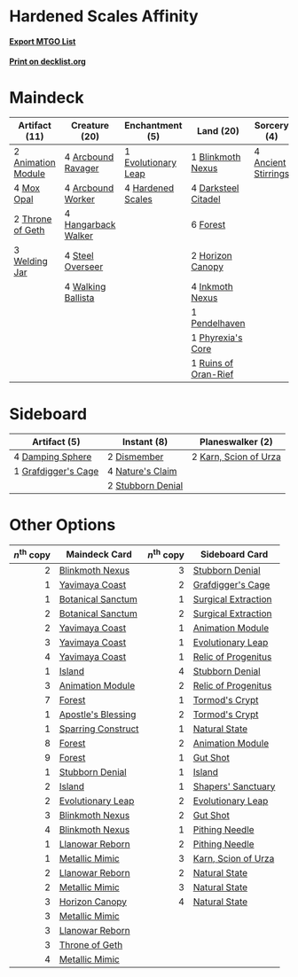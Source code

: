 # Hardened Scales Affinity

#### [Export MTGO List](../collection/Hardened%20Scales%20Affinity/Hardened%20Scales%20Affinity.txt)
#### [Print on decklist.org](http://decklist.org/?deckmain=4%09Ancient%20Stirrings%0A2%09Animation%20Module%0A4%09Arcbound%20Ravager%0A4%09Arcbound%20Worker%0A1%09Blinkmoth%20Nexus%0A4%09Darksteel%20Citadel%0A1%09Evolutionary%20Leap%0A6%09Forest%0A4%09Hangarback%20Walker%0A4%09Hardened%20Scales%0A2%09Horizon%20Canopy%0A4%09Inkmoth%20Nexus%0A4%09Mox%20Opal%0A1%09Pendelhaven%0A1%09Phyrexia's%20Core%0A1%09Ruins%20of%20Oran-Rief%0A4%09Steel%20Overseer%0A2%09Throne%20of%20Geth%0A4%09Walking%20Ballista%0A3%09Welding%20Jar&deckside=4%09Damping%20Sphere%0A2%09Dismember%0A1%09Grafdigger's%20Cage%0A2%09Karn,%20Scion%20of%20Urza%0A4%09Nature's%20Claim%0A2%09Stubborn%20Denial)
# Maindeck

|                                        Artifact (11)                                        |                                        Creature (20)                                         |                                       Enchantment (5)                                        |                                           Land (20)                                           |                                         Sorcery (4)                                          |
|---------------------------------------------------------------------------------------------|----------------------------------------------------------------------------------------------|----------------------------------------------------------------------------------------------|-----------------------------------------------------------------------------------------------|----------------------------------------------------------------------------------------------|
|2 [Animation Module](http://gatherer.wizards.com/Pages/Card/Details.aspx?multiverseid=417767)|4 [Arcbound Ravager](http://gatherer.wizards.com/Pages/Card/Details.aspx?multiverseid=370510) |1 [Evolutionary Leap](http://gatherer.wizards.com/Pages/Card/Details.aspx?multiverseid=398573)|1 [Blinkmoth Nexus](http://gatherer.wizards.com/Pages/Card/Details.aspx?multiverseid=370407)   |4 [Ancient Stirrings](http://gatherer.wizards.com/Pages/Card/Details.aspx?multiverseid=442148)|
|4 [Mox Opal](http://gatherer.wizards.com/Pages/Card/Details.aspx?multiverseid=397719)        |4 [Arcbound Worker](http://gatherer.wizards.com/Pages/Card/Details.aspx?multiverseid=370517)  |4 [Hardened Scales](http://gatherer.wizards.com/Pages/Card/Details.aspx?multiverseid=446874)  |4 [Darksteel Citadel](http://gatherer.wizards.com/Pages/Card/Details.aspx?multiverseid=397853) |                                                                                              |
|2 [Throne of Geth](http://gatherer.wizards.com/Pages/Card/Details.aspx?multiverseid=202675)  |4 [Hangarback Walker](http://gatherer.wizards.com/Pages/Card/Details.aspx?multiverseid=420600)|                                                                                              |6 [Forest](http://gatherer.wizards.com/Pages/Card/Details.aspx?multiverseid=439605)            |                                                                                              |
|3 [Welding Jar](http://gatherer.wizards.com/Pages/Card/Details.aspx?multiverseid=48328)      |4 [Steel Overseer](http://gatherer.wizards.com/Pages/Card/Details.aspx?multiverseid=420614)   |                                                                                              |2 [Horizon Canopy](http://gatherer.wizards.com/Pages/Card/Details.aspx?multiverseid=438806)    |                                                                                              |
|                                                                                             |4 [Walking Ballista](http://gatherer.wizards.com/Pages/Card/Details.aspx?multiverseid=423848) |                                                                                              |4 [Inkmoth Nexus](http://gatherer.wizards.com/Pages/Card/Details.aspx?multiverseid=213731)     |                                                                                              |
|                                                                                             |                                                                                              |                                                                                              |1 [Pendelhaven](http://gatherer.wizards.com/Pages/Card/Details.aspx?multiverseid=442233)       |                                                                                              |
|                                                                                             |                                                                                              |                                                                                              |1 [Phyrexia's Core](http://gatherer.wizards.com/Pages/Card/Details.aspx?multiverseid=442804)   |                                                                                              |
|                                                                                             |                                                                                              |                                                                                              |1 [Ruins of Oran-Rief](http://gatherer.wizards.com/Pages/Card/Details.aspx?multiverseid=407686)|                                                                                              |


# Sideboard

|                                         Artifact (5)                                         |                                        Instant (8)                                         |                                        Planeswalker (2)                                        |
|----------------------------------------------------------------------------------------------|--------------------------------------------------------------------------------------------|------------------------------------------------------------------------------------------------|
|4 [Damping Sphere](http://gatherer.wizards.com/Pages/Card/Details.aspx?multiverseid=443101)   |2 [Dismember](http://gatherer.wizards.com/Pages/Card/Details.aspx?multiverseid=397830)      |2 [Karn, Scion of Urza](http://gatherer.wizards.com/Pages/Card/Details.aspx?multiverseid=442889)|
|1 [Grafdigger's Cage](http://gatherer.wizards.com/Pages/Card/Details.aspx?multiverseid=426046)|4 [Nature's Claim](http://gatherer.wizards.com/Pages/Card/Details.aspx?multiverseid=438743) |                                                                                                |
|                                                                                              |2 [Stubborn Denial](http://gatherer.wizards.com/Pages/Card/Details.aspx?multiverseid=386673)|                                                                                                |


# Other Options

|*n*<sup>th</sup> copy|                                        Maindeck Card                                        |*n*<sup>th</sup> copy|                                        Sideboard Card                                        |
|--------------------:|---------------------------------------------------------------------------------------------|--------------------:|----------------------------------------------------------------------------------------------|
|                    2|[Blinkmoth Nexus](http://gatherer.wizards.com/Pages/Card/Details.aspx?multiverseid=370407)   |                    3|[Stubborn Denial](http://gatherer.wizards.com/Pages/Card/Details.aspx?multiverseid=386673)    |
|                    1|[Yavimaya Coast](http://gatherer.wizards.com/Pages/Card/Details.aspx?multiverseid=398566)    |                    2|[Grafdigger's Cage](http://gatherer.wizards.com/Pages/Card/Details.aspx?multiverseid=426046)  |
|                    1|[Botanical Sanctum](http://gatherer.wizards.com/Pages/Card/Details.aspx?multiverseid=417817) |                    1|[Surgical Extraction](http://gatherer.wizards.com/Pages/Card/Details.aspx?multiverseid=397706)|
|                    2|[Botanical Sanctum](http://gatherer.wizards.com/Pages/Card/Details.aspx?multiverseid=417817) |                    2|[Surgical Extraction](http://gatherer.wizards.com/Pages/Card/Details.aspx?multiverseid=397706)|
|                    2|[Yavimaya Coast](http://gatherer.wizards.com/Pages/Card/Details.aspx?multiverseid=398566)    |                    1|[Animation Module](http://gatherer.wizards.com/Pages/Card/Details.aspx?multiverseid=417767)   |
|                    3|[Yavimaya Coast](http://gatherer.wizards.com/Pages/Card/Details.aspx?multiverseid=398566)    |                    1|[Evolutionary Leap](http://gatherer.wizards.com/Pages/Card/Details.aspx?multiverseid=398573)  |
|                    4|[Yavimaya Coast](http://gatherer.wizards.com/Pages/Card/Details.aspx?multiverseid=398566)    |                    1|[Relic of Progenitus](http://gatherer.wizards.com/Pages/Card/Details.aspx?multiverseid=205326)|
|                    1|[Island](http://gatherer.wizards.com/Pages/Card/Details.aspx?multiverseid=439602)            |                    4|[Stubborn Denial](http://gatherer.wizards.com/Pages/Card/Details.aspx?multiverseid=386673)    |
|                    3|[Animation Module](http://gatherer.wizards.com/Pages/Card/Details.aspx?multiverseid=417767)  |                    2|[Relic of Progenitus](http://gatherer.wizards.com/Pages/Card/Details.aspx?multiverseid=205326)|
|                    7|[Forest](http://gatherer.wizards.com/Pages/Card/Details.aspx?multiverseid=439605)            |                    1|[Tormod's Crypt](http://gatherer.wizards.com/Pages/Card/Details.aspx?multiverseid=389723)     |
|                    1|[Apostle's Blessing](http://gatherer.wizards.com/Pages/Card/Details.aspx?multiverseid=397768)|                    2|[Tormod's Crypt](http://gatherer.wizards.com/Pages/Card/Details.aspx?multiverseid=389723)     |
|                    1|[Sparring Construct](http://gatherer.wizards.com/Pages/Card/Details.aspx?multiverseid=443120)|                    1|[Natural State](http://gatherer.wizards.com/Pages/Card/Details.aspx?multiverseid=407646)      |
|                    8|[Forest](http://gatherer.wizards.com/Pages/Card/Details.aspx?multiverseid=439605)            |                    2|[Animation Module](http://gatherer.wizards.com/Pages/Card/Details.aspx?multiverseid=417767)   |
|                    9|[Forest](http://gatherer.wizards.com/Pages/Card/Details.aspx?multiverseid=439605)            |                    1|[Gut Shot](http://gatherer.wizards.com/Pages/Card/Details.aspx?multiverseid=397673)           |
|                    1|[Stubborn Denial](http://gatherer.wizards.com/Pages/Card/Details.aspx?multiverseid=386673)   |                    1|[Island](http://gatherer.wizards.com/Pages/Card/Details.aspx?multiverseid=439602)             |
|                    2|[Island](http://gatherer.wizards.com/Pages/Card/Details.aspx?multiverseid=439602)            |                    1|[Shapers' Sanctuary](http://gatherer.wizards.com/Pages/Card/Details.aspx?multiverseid=435362) |
|                    2|[Evolutionary Leap](http://gatherer.wizards.com/Pages/Card/Details.aspx?multiverseid=398573) |                    2|[Evolutionary Leap](http://gatherer.wizards.com/Pages/Card/Details.aspx?multiverseid=398573)  |
|                    3|[Blinkmoth Nexus](http://gatherer.wizards.com/Pages/Card/Details.aspx?multiverseid=370407)   |                    2|[Gut Shot](http://gatherer.wizards.com/Pages/Card/Details.aspx?multiverseid=397673)           |
|                    4|[Blinkmoth Nexus](http://gatherer.wizards.com/Pages/Card/Details.aspx?multiverseid=370407)   |                    1|[Pithing Needle](http://gatherer.wizards.com/Pages/Card/Details.aspx?multiverseid=425815)     |
|                    1|[Llanowar Reborn](http://gatherer.wizards.com/Pages/Card/Details.aspx?multiverseid=373368)   |                    2|[Pithing Needle](http://gatherer.wizards.com/Pages/Card/Details.aspx?multiverseid=425815)     |
|                    1|[Metallic Mimic](http://gatherer.wizards.com/Pages/Card/Details.aspx?multiverseid=423831)    |                    3|[Karn, Scion of Urza](http://gatherer.wizards.com/Pages/Card/Details.aspx?multiverseid=442889)|
|                    2|[Llanowar Reborn](http://gatherer.wizards.com/Pages/Card/Details.aspx?multiverseid=373368)   |                    2|[Natural State](http://gatherer.wizards.com/Pages/Card/Details.aspx?multiverseid=407646)      |
|                    2|[Metallic Mimic](http://gatherer.wizards.com/Pages/Card/Details.aspx?multiverseid=423831)    |                    3|[Natural State](http://gatherer.wizards.com/Pages/Card/Details.aspx?multiverseid=407646)      |
|                    3|[Horizon Canopy](http://gatherer.wizards.com/Pages/Card/Details.aspx?multiverseid=438806)    |                    4|[Natural State](http://gatherer.wizards.com/Pages/Card/Details.aspx?multiverseid=407646)      |
|                    3|[Metallic Mimic](http://gatherer.wizards.com/Pages/Card/Details.aspx?multiverseid=423831)    |                     |                                                                                              |
|                    3|[Llanowar Reborn](http://gatherer.wizards.com/Pages/Card/Details.aspx?multiverseid=373368)   |                     |                                                                                              |
|                    3|[Throne of Geth](http://gatherer.wizards.com/Pages/Card/Details.aspx?multiverseid=202675)    |                     |                                                                                              |
|                    4|[Metallic Mimic](http://gatherer.wizards.com/Pages/Card/Details.aspx?multiverseid=423831)    |                     |                                                                                              |

